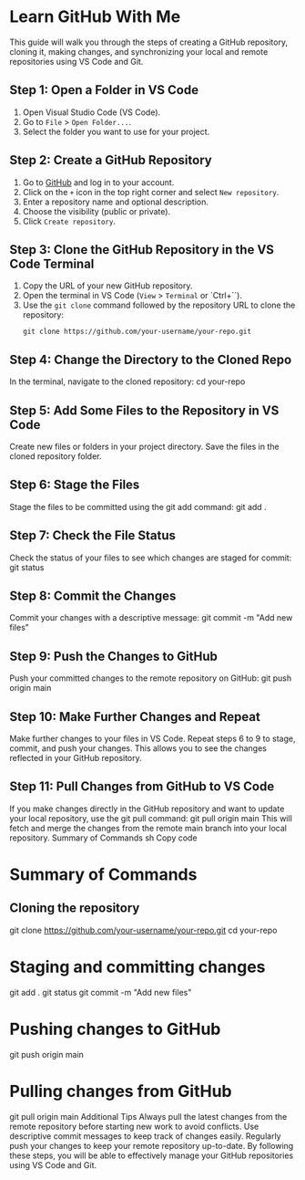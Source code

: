 # Learn GitHub With Me

This guide will walk you through the steps of creating a GitHub repository, cloning it, making changes, and synchronizing your local and remote repositories using VS Code and Git.

## Step 1: Open a Folder in VS Code

1. Open Visual Studio Code (VS Code).
2. Go to `File` > `Open Folder...`.
3. Select the folder you want to use for your project.

## Step 2: Create a GitHub Repository

1. Go to [GitHub](https://github.com/) and log in to your account.
2. Click on the `+` icon in the top right corner and select `New repository`.
3. Enter a repository name and optional description.
4. Choose the visibility (public or private).
5. Click `Create repository`.

## Step 3: Clone the GitHub Repository in the VS Code Terminal

1. Copy the URL of your new GitHub repository.
2. Open the terminal in VS Code (`View` > `Terminal` or `Ctrl+``).
3. Use the `git clone` command followed by the repository URL to clone the repository:
   ```
   git clone https://github.com/your-username/your-repo.git
## Step 4: Change the Directory to the Cloned Repo
In the terminal, navigate to the cloned repository:
cd your-repo
## Step 5: Add Some Files to the Repository in VS Code
Create new files or folders in your project directory.
Save the files in the cloned repository folder.
## Step 6: Stage the Files
Stage the files to be committed using the git add command:
git add .
## Step 7: Check the File Status
Check the status of your files to see which changes are staged for commit:
git status
## Step 8: Commit the Changes
Commit your changes with a descriptive message:
git commit -m "Add new files"
## Step 9: Push the Changes to GitHub
Push your committed changes to the remote repository on GitHub:
git push origin main
## Step 10: Make Further Changes and Repeat
Make further changes to your files in VS Code.
Repeat steps 6 to 9 to stage, commit, and push your changes. This allows you to see the changes reflected in your GitHub repository.
## Step 11: Pull Changes from GitHub to VS Code
If you make changes directly in the GitHub repository and want to update your local repository, use the git pull command:
git pull origin main
This will fetch and merge the changes from the remote main branch into your local repository.
Summary of Commands
sh
Copy code
# Summary of Commands
## Cloning the repository
git clone https://github.com/your-username/your-repo.git
cd your-repo

# Staging and committing changes
git add .
git status
git commit -m "Add new files"

# Pushing changes to GitHub
git push origin main

# Pulling changes from GitHub
git pull origin main
Additional Tips
Always pull the latest changes from the remote repository before starting new work to avoid conflicts.
Use descriptive commit messages to keep track of changes easily.
Regularly push your changes to keep your remote repository up-to-date.
By following these steps, you will be able to effectively manage your GitHub repositories using VS Code and Git.

